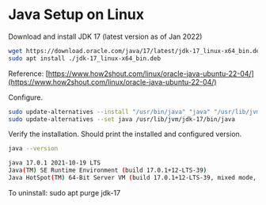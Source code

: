 # Java Setup on Linux

Download and install JDK 17 (latest version as of Jan 2022)

```bash
wget https://download.oracle.com/java/17/latest/jdk-17_linux-x64_bin.deb
sudo apt install ./jdk-17_linux-x64_bin.deb
```

Reference:  [https://www.how2shout.com/linux/oracle-java-ubuntu-22-04/](https://www.how2shout.com/linux/oracle-java-ubuntu-22-04/)

Configure.

```bash
sudo update-alternatives --install "/usr/bin/java" "java" "/usr/lib/jvm/jdk-17/bin/java" 1
sudo update-alternatives --set java /usr/lib/jvm/jdk-17/bin/java
```

Verify the installation. Should print the installed and configured version.

```bash
java --version

java 17.0.1 2021-10-19 LTS
Java(TM) SE Runtime Environment (build 17.0.1+12-LTS-39)
Java HotSpot(TM) 64-Bit Server VM (build 17.0.1+12-LTS-39, mixed mode, sharing)
```

To uninstall: sudo apt purge jdk-17